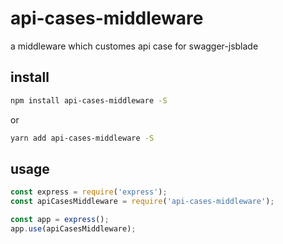 # api-cases-middleware
a middleware which customes api case for swagger-jsblade

## install

```bash
npm install api-cases-middleware -S
```

or

```bash
yarn add api-cases-middleware -S
```

## usage

```js
const express = require('express');
const apiCasesMiddleware = require('api-cases-middleware');

const app = express();
app.use(apiCasesMiddleware);
```
